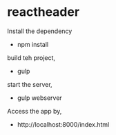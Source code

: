 # reactheader

Install the dependency
- npm install

build teh project,
- gulp 

start the server,
- gulp webserver

Access the app by, 
- http://localhost:8000/index.html